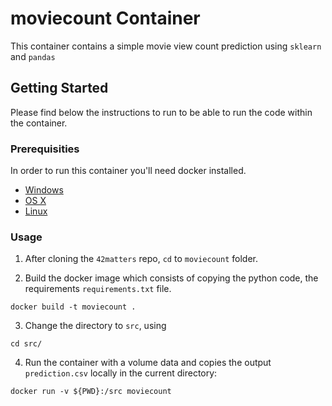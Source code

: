 # moviecount Container

This container contains a simple movie view count prediction using `sklearn` and `pandas`

## Getting Started

Please find below the instructions to run to be able to run the code within the container. 

### Prerequisities


In order to run this container you'll need docker installed.

* [Windows](https://docs.docker.com/windows/started)
* [OS X](https://docs.docker.com/mac/started/)
* [Linux](https://docs.docker.com/linux/started/)

### Usage

1. After cloning the `42matters` repo, `cd` to `moviecount` folder.


2. Build the docker image which consists of copying the python code, the requirements `requirements.txt` file.

```shell
docker build -t moviecount .
```

3. Change the directory to `src`, using 

```shell
cd src/
```

4. Run the container with a volume data and copies the output `prediction.csv` locally in the current directory:

```shell
docker run -v ${PWD}:/src moviecount
```